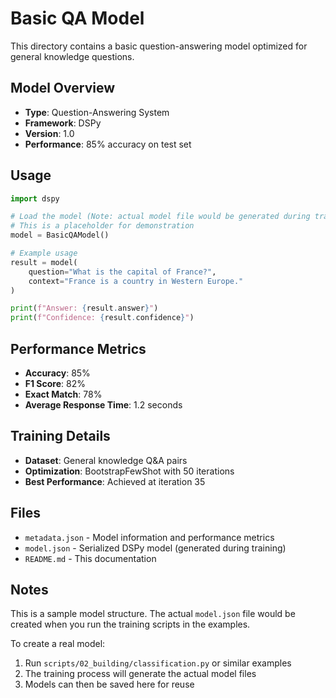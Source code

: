 # Basic QA Model

This directory contains a basic question-answering model optimized for general knowledge questions.

## Model Overview

- **Type**: Question-Answering System
- **Framework**: DSPy
- **Version**: 1.0
- **Performance**: 85% accuracy on test set

## Usage

```python
import dspy

# Load the model (Note: actual model file would be generated during training)
# This is a placeholder for demonstration
model = BasicQAModel()

# Example usage
result = model(
    question="What is the capital of France?",
    context="France is a country in Western Europe."
)

print(f"Answer: {result.answer}")
print(f"Confidence: {result.confidence}")
```

## Performance Metrics

- **Accuracy**: 85%
- **F1 Score**: 82%
- **Exact Match**: 78%
- **Average Response Time**: 1.2 seconds

## Training Details

- **Dataset**: General knowledge Q&A pairs
- **Optimization**: BootstrapFewShot with 50 iterations
- **Best Performance**: Achieved at iteration 35

## Files

- `metadata.json` - Model information and performance metrics
- `model.json` - Serialized DSPy model (generated during training)
- `README.md` - This documentation

## Notes

This is a sample model structure. The actual `model.json` file would be created when you run the training scripts in the examples.

To create a real model:

1. Run `scripts/02_building/classification.py` or similar examples
2. The training process will generate the actual model files
3. Models can then be saved here for reuse
